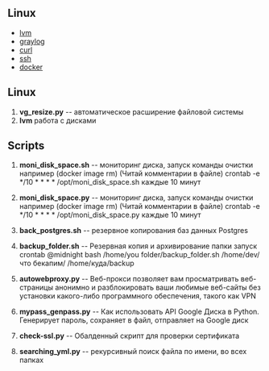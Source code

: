  ## Linux
 - [lvm](https://github.com/suharevA/my/blob/main/lvm)
 - [graylog](https://github.com/suharevA/my/blob/main/graylog)
 - [curl](https://github.com/suharevA/my/blob/main/curl)
 - [ssh](https://github.com/suharevA/my/blob/main/ssh) 
 - [docker](https://github.com/suharevA/my/blob/main/Dockerfile)



## Linux
1. **vg_resize.py** -- автоматическое расширение файловой системы
1. **lvm** работа с дисками 

## Scripts
1. **moni_disk_space.sh** -- мониторинг диска, запуск команды очистки например (docker image rm)  (Читай комментарии в файле)
crontab -e 
*/10 * * * * /opt/moni_disk_space.sh каждые 10 минут
1. **moni_disk_space.py** -- мониторинг диска, запуск команды очистки например (docker image rm)  (Читай комментарии в файле)
crontab -e 
*/10 * * * * /opt/moni_disk_space.py каждые 10 минут
1. **back_postgres.sh** -- резервное копирования баз данных Postgres

1. **backup_folder.sh** -- Резервная копия и архивирование папки запуск crontab @midnight bash /home/you folder/backup_folder.sh /home/dev/что бекапим/ /home/куда/backup
1. **autowebproxy.py** -- Веб-прокси позволяет вам просматривать веб-страницы анонимно и разблокировать ваши любимые веб-сайты без установки какого-либо программного обеспечения, такого как VPN
1. **mypass_genpass.py** -- Как использовать API Google Диска в Python. Генерирует пароль, сохраняет в файл, отправляет на Google диск
1. **check-ssl.py** -- Обалденный скрипт для проверки сертификата
1. **searching_yml.py** -- рекурсивный поиск файла по имени, во всех папках
